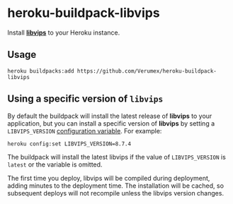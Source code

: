 heroku-buildpack-libvips
======================

Install [**libvips**](https://github.com/libvips/libvips) to your Heroku
instance.

## Usage

    heroku buildpacks:add https://github.com/Verumex/heroku-buildpack-libvips

## Using a specific version of `libvips`

By default the buildpack will install the latest release of **libvips** to your
application, but you can install a specific version of **libvips** by setting a
`LIBVIPS_VERSION` [configuration
variable](https://devcenter.heroku.com/articles/config-vars). For example:

    heroku config:set LIBVIPS_VERSION=8.7.4

The buildpack will install the latest libvips if the value of `LIBVIPS_VERSION` is
`latest` or the variable is omitted.

The first time you deploy, libvips will be compiled during deployment, adding
minutes to the deployment time. The installation will be cached, so subsequent
deploys will not recompile unless the libvips version changes.
